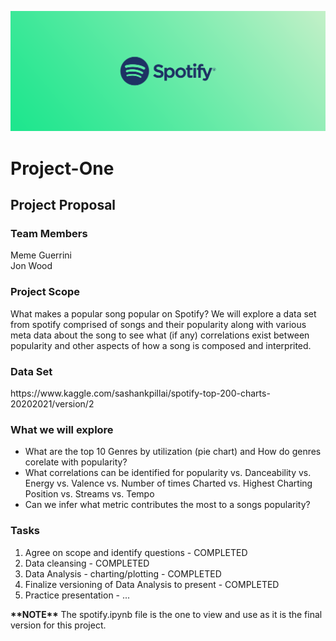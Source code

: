 ![](Images/180-1806232_spotify-header.png)

# Project-One

<h2>Project Proposal</h2>

<h3>Team Members</h3>
<div>Meme Guerrini</div>
<div>Jon Wood</div>

<h3>Project Scope</h3>
<p>What makes a popular song popular on Spotify? We will explore a data set from spotify comprised of songs and their popularity along with various meta data about the song to see what (if any) correlations exist between popularity and other aspects of how a song is composed and interprited.</p>

<h3>Data Set</h3>
<p>https://www.kaggle.com/sashankpillai/spotify-top-200-charts-20202021/version/2</p>

<h3>What we will explore</h3>
<ul>
<li>What are the top 10 Genres by utilization (pie chart) and How do genres corelate with popularity?</li>
<li>What correlations can be identified for popularity vs. Danceability vs. Energy vs. Valence vs. Number of times Charted vs. Highest Charting Position vs. Streams vs. Tempo</li>
<li>Can we infer what metric contributes the most to a songs popularity?</li>
</ul>

<h3>Tasks</h3>
<ol>
<li>Agree on scope and identify questions - COMPLETED</li>
<li>Data cleansing - COMPLETED</li>
<li>Data Analysis - charting/plotting - COMPLETED</li>
<li>Finalize versioning of Data Analysis to present - COMPLETED</li>
<li>Practice presentation - ...</li>
</ol>

<p><strong>**NOTE**</strong> The spotify.ipynb file is the one to view and use as it is the final version for this project.</p>
